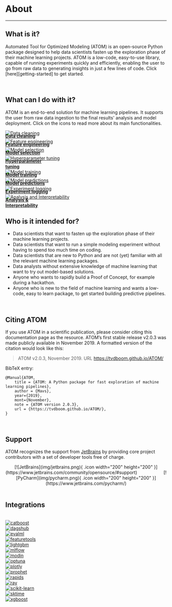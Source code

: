 # About
-------

## What is it?

Automated Tool for Optimized Modeling (ATOM) is an open-source
Python package designed to help data scientists fasten up the
exploration phase of their machine learning projects. ATOM is a
low-code, easy-to-use library, capable of running experiments
quickly and efficiently, enabling the user to go from raw data
to generating insights in just a few lines of code. Click
[here][getting-started] to get started.

<br>

## What can I do with it?

ATOM is an end-to-end solution for machine learning pipelines. It supports
the user from raw data ingestion to the final results' analysis and model
deployment. Click on the icons to read more about its main functionalities.

<div class="row">
  <div class="column">
    <div class="icon">
      <a href="../user_guide/data_cleaning" draggable="false">
        <img src="../img/icons/icon_1.svg" alt="Data cleaning" draggable="false">
        <figcaption style="margin-top: -8px"><strong>Data cleaning</strong></figcaption>
      </a>
    </div>
  </div>
  <div class="column">
    <div class="icon">
      <a href="../user_guide/feature_engineering" draggable="false">
          <img src="../img/icons/icon_2.svg" alt="Feature engineering" draggable="false">
          <figcaption style="margin-top: -8px"><strong>Feature engineering</strong></figcaption>
      </a>
    </div>
  </div>
  <div class="column">
    <div class="icon">
      <a href="../user_guide/models" draggable="false">
        <img src="../img/icons/icon_3.svg" alt="Model selection" draggable="false">
        <figcaption style="margin-top: -8px"><strong>Model selection</strong></figcaption>
      </a>
    </div>
  </div>
  <div class="column">
    <div class="icon">
      <a href="../user_guide/training/#hyperparameter-tuning" draggable="false">
        <img src="../img/icons/icon_4.svg" alt="Hyperparameter tuning" draggable="false">
        <figcaption style="margin-top: -8px"><strong>Hyperparameter<br>tuning</strong></figcaption>
      </a>
    </div>
  </div>
</div>
<div class="row">
  <div class="column">
    <div class="icon">
      <a href="../user_guide/training" draggable="false">
        <img src="../img/icons/icon_5.svg" alt="Model training" draggable="false">
        <figcaption style="margin-top: -8px"><strong>Model training</strong></figcaption>
      </a>
    </div>
  </div>
  <div class="column">
    <div class="icon">
      <a href="../user_guide/predicting" draggable="false">
        <img src="../img/icons/icon_6.svg" alt="Model predictions" draggable="false">
        <figcaption style="margin-top: -8px"><strong>Model predictions</strong></figcaption>
      </a>
    </div>
  </div>
  <div class="column">
    <div class="icon">
      <a href="../user_guide/logging" draggable="false">
        <img src="../img/icons/icon_7.svg" alt="Experiment logging" draggable="false">
        <figcaption style="margin-top: -8px"><strong>Experiment logging</strong></figcaption>
      </a>
    </div>
  </div>
  <div class="column">
    <div class="icon">
      <a href="../user_guide/plots" draggable="false">
        <img src="../img/icons/icon_8.svg" alt="Analysis and Interpretability" draggable="false">
        <figcaption style="margin-top: -8px"><strong>Analysis &<br>Interpretability</strong></figcaption>
      </a>
    </div>
  </div>
</div>


## Who is it intended for?

* Data scientists that want to fasten up the exploration phase of their machine
  learning projects.
* Data scientists that want to run a simple modeling experiment without having
  to spend too much time on coding.
* Data scientists that are new to Python and are not (yet) familiar with all
  the relevant machine learning packages.
* Data analysts without extensive knowledge of machine learning that want to
  try out model-based solutions.
* Anyone who wants to rapidly build a Proof of Concept, for example during a hackathon.
* Anyone who is new to the field of machine learning and wants a low-code,
  easy to learn package, to get started building predictive pipelines.


<br>

## Citing ATOM

If you use ATOM in a scientific publication, please consider citing this
documentation page as the resource. ATOM’s first stable release v2.0.3
was made publicly available in November 2019. A formatted version of the
citation would look like this:

> ATOM v2.0.3, November 2019. URL <https://tvdboom.github.io/ATOM/>

BibTeX entry:

```
@Manual{ATOM,
    title = {ATOM: A Python package for fast exploration of machine learning pipelines},
    author = {Mavs},
    year={2019},
    mont={November},
    note = {ATOM version 2.0.3},
    url = {https://tvdboom.github.io/ATOM/},
}
```

<br>

## Support

ATOM recognizes the support from [JetBrains](http://www.jetbrains.com) by providing
core project contributors with a set of developer tools free of charge.

<div align="center" markdown>
  [![JetBrains](img/jetbrains.png){ .icon width="200" height="200" }](https://www.jetbrains.com/community/opensource/#support)
  &nbsp;&nbsp;&nbsp;&nbsp;&nbsp;&nbsp;&nbsp;&nbsp;&nbsp;&nbsp;&nbsp;&nbsp;&nbsp;&nbsp;&nbsp;&nbsp;&nbsp;&nbsp;&nbsp;
  [![PyCharm](img/pycharm.png){ .icon width="200" height="200" }](https://www.jetbrains.com/pycharm/)
</div>

<br>

## Integrations

<br>

<div class="row">
  <div class="column">
    <div class="logo">
      <a href="../API/models/catb" draggable="false">
        <img src="../img/logos/catboost.png" alt="catboost" draggable="false">
      </a>
    </div>
  </div>
  <div class="column">
    <div class="logo">
      <a href="../user_guide/logging/#dagshub-integration" draggable="false">
        <img src="../img/logos/dagshub.png" alt="dagshub" draggable="false">
      </a>
    </div>
  </div>
  <div class="column">
    <div class="logo">
      <a href="../API/ATOM/atomclassifier/#atomclassifier-automl" draggable="false">
        <img src="../img/logos/evalml.png" alt="evalml" draggable="false">
      </a>
    </div>
  </div>
  <div class="column">
    <div class="logo">
      <a href="../user_guide/feature_engineering/#generating-new-features" draggable="false">
        <img src="../img/logos/featuretools.png" alt="featuretools" draggable="false">
      </a>
    </div>
  </div>
</div>
<div class="row">
  <div class="column">
    <div class="logo">
      <a href="../API/models/lgb" draggable="false">
        <img src="../img/logos/lightgbm.png" alt="lightgbm" draggable="false">
      </a>
    </div>
  </div>
  <div class="column">
    <div class="logo">
      <a href="../user_guide/logging/#tracking" draggable="false">
          <img src="../img/logos/mlflow.png" alt="mlflow" draggable="false">
      </a>
    </div>
  </div>
  <div class="column">
    <div class="logo">
      <a href="../user_guide/accelerating/#parallel-context" draggable="false">
        <img src="../img/logos/modin.png" alt="modin" draggable="false">
      </a>
    </div>
  </div>
  <div class="column">
    <div class="logo">
      <a href="../user_guide/training/#hyperparameter-tuning" draggable="false">
        <img src="../img/logos/optuna.png" alt="optuna" draggable="false">
      </a>
    </div>
  </div>
</div>
<div class="row">
  <div class="column">
    <div class="logo">
      <a href="../user_guide/plots" draggable="false">
        <img src="../img/logos/plotly.png" alt="plotly" draggable="false">
      </a>
    </div>
  </div>
  <div class="column">
    <div class="logo">
      <a href="../API/models/prophet" draggable="false">
        <img src="../img/logos/prophet.png" alt="prophet" draggable="false">
      </a>
    </div>
  </div>
  <div class="column">
    <div class="logo">
      <a href="../user_guide/accelerating/#gpu-acceleration" draggable="false">
        <img src="../img/logos/rapids.png" alt="rapids" draggable="false">
      </a>
    </div>
  </div>
  <div class="column">
    <div class="logo">
      <a href="../user_guide/accelerating/#parallel-execution" draggable="false">
        <img src="../img/logos/ray.png" alt="ray" draggable="false">
      </a>
    </div>
  </div>
</div>
<div class="row">
  <div class="column">
    <div class="logo">
      <a href="../user_guide/models" draggable="false">
        <img src="../img/logos/sklearn.png" alt="scikit-learn" draggable="false">
      </a>
    </div>
  </div>
  <div class="column">
    <div class="logo">
      <a href="../user_guide/time-series" draggable="false">
        <img src="../img/logos/sktime.png" alt="sktime" draggable="false">
      </a>
    </div>
  </div>
  <div class="column">
    <div class="logo">
      <a href="../API/models/xgb" draggable="false">
        <img src="../img/logos/xgboost.png" alt="xgboost" draggable="false">
      </a>
    </div>
  </div>
</div>
